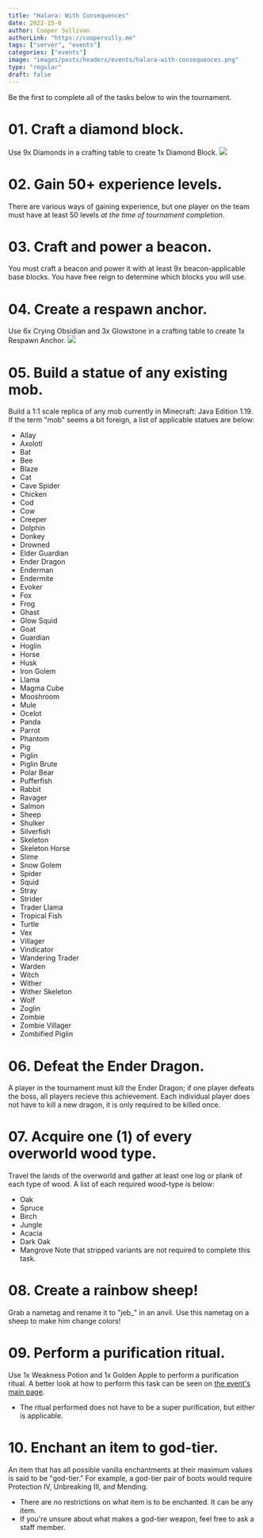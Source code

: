 ```yaml
---
title: "Halara: With Consequences"
date: 2022-15-6
author: Cooper Sullivan
authorLink: "https://coopersully.me"
tags: ["server", "events"]
categories: ["events"]
image: "images/posts/headers/events/halara-with-consequences.png"
type: "regular"
draft: false
---
```


Be the first to complete all of the tasks below to win the tournament.

# 01. Craft a diamond block.
Use 9x Diamonds in a crafting table to create 1x Diamond Block.
![](https://i.imgur.com/sE3Vb7w.png)

# 02. Gain 50+ experience levels.
There are various ways of gaining experience, but one player on the team must have at least 50 levels *at the time of tournament completion*.

# 03. Craft and power a beacon.
You must craft a beacon and power it with at least 9x beacon-applicable base blocks. You have free reign to determine which blocks you will use.

# 04. Create a respawn anchor.
Use 6x Crying Obsidian and 3x Glowstone in a crafting table to create 1x Respawn Anchor.
![](https://i.imgur.com/EtHZvy5.png)

# 05. Build a statue of any existing mob.
Build a 1:1 scale replica of any mob currently in Minecraft: Java Edition 1.19. If the term "mob" seems a bit foreign, a list of applicable statues are below:
* Allay
* Axolotl
* Bat
* Bee
* Blaze
* Cat
* Cave Spider
* Chicken
* Cod
* Cow
* Creeper
* Dolphin
* Donkey
* Drowned
* Elder Guardian
* Ender Dragon
* Enderman
* Endermite
* Evoker
* Fox
* Frog
* Ghast
* Glow Squid
* Goat
* Guardian
* Hoglin
* Horse
* Husk
* Iron Golem
* Llama
* Magma Cube
* Mooshroom
* Mule
* Ocelot
* Panda
* Parrot
* Phantom
* Pig
* Piglin
* Piglin Brute
* Polar Bear
* Pufferfish
* Rabbit
* Ravager
* Salmon
* Sheep
* Shulker
* Silverfish
* Skeleton
* Skeleton Horse
* Slime
* Snow Golem
* Spider
* Squid
* Stray
* Strider
* Trader Llama
* Tropical Fish
* Turtle
* Vex
* Villager
* Vindicator
* Wandering Trader
* Warden
* Witch
* Wither
* Wither Skeleton
* Wolf
* Zoglin
* Zombie
* Zombie Villager
* Zombified Piglin

# 06. Defeat the Ender Dragon.
A player in the tournament must kill the Ender Dragon; if one player defeats the boss, all players recieve this achievement.
Each individual player does not have to kill a new dragon, it is only required to be killed once.

# 07. Acquire one (1) of every overworld wood type.
Travel the lands of the overworld and gather at least one log or plank of each type of wood. A list of each required wood-type is below:
* Oak
* Spruce
* Birch
* Jungle
* Acacia
* Dark Oak
* Mangrove
Note that stripped variants are not required to complete this task.

# 08. Create a rainbow sheep!
Grab a nametag and rename it to "jeb_" in an anvil. Use this nametag on a sheep
to make him change colors!

# 09. Perform a purification ritual.
Use 1x Weakness Potion and 1x Golden Apple to perform a purification ritual. A better
look at how to perform this task can be seen on [the event's main page](https://mc.halara.net/blog/halara-with-consequences/).
* The ritual performed does not have to be a super purification, but either is applicable.

# 10. Enchant an item to god-tier.
An item that has all possible vanilla enchantments at their maximum values is said to be "god-tier." For example,
a god-tier pair of boots would require Protection IV, Unbreaking III, and Mending.
* There are no restrictions on what item is to be enchanted. It can be any item.
* If you're unsure about what makes a god-tier weapon, feel free to ask a staff member.